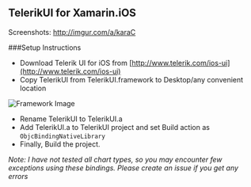 TelerikUI for Xamarin.iOS
---

Screenshots: http://imgur.com/a/karaC

###Setup Instructions


- Download Telerik UI for iOS from [http://www.telerik.com/ios-ui](http://www.telerik.com/ios-ui)
- Copy TelerikUI from TelerikUI.framework to Desktop/any convenient location 

![Framework Image](http://i.imgur.com/y6PayHg.png)

- Rename TelerikUI to TelerikUI.a
- Add TelerikUI.a to TelerikUI project and set Build action as `ObjcBindingNativeLibrary`
- Finally, Build the project.

_Note: I have not tested all chart types, so you may encounter few exceptions using these bindings. Please create an issue if you get any errors_
